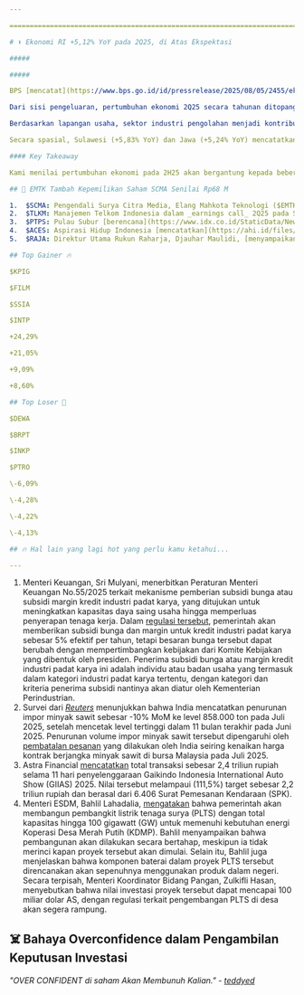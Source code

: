 ```yaml
---

==================================================================================================================================================================================================================================

# ⬆️ Ekonomi RI +5,12% YoY pada 2Q25, di Atas Ekspektasi

#####

##### 

BPS [mencatat](https://www.bps.go.id/id/pressrelease/2025/08/05/2455/ekonomi-indonesia-triwulan-ii-2025-tumbuh-4-04-persen--q-to-q---5-12-persen--y-on-y---semester-i-2025-tumbuh-4-99-persen--c-to-c--.html) bahwa pertumbuhan ekonomi Indonesia mencapai +5,12% YoY pada 2Q25 (vs. 2Q24: +5,05% YoY, 1Q25: +4,87% YoY), melampaui ekspektasi konsensus yang memperkirakan +4,8% YoY. Hasil ini membuat pertumbuhan ekonomi Indonesia selama 1H25 tercatat sebesar +4,99% YoY. Sebagai konteks, pemerintah mengincar pertumbuhan ekonomi di level +5% YoY berdasarkan target APBN 2025 yang telah di-_downgrade_, sementara target 2025 dari Bank Indonesia - yang telah di-_downgrade_ sebanyak 2x - berada di kisaran +4,6-5,4% YoY. Secara kuartalan, pertumbuhan ekonomi Indonesia tumbuh +4,04% QoQ (vs. 1Q25: -0,98% QoQ, 2Q24: +3,79% QoQ), juga lebih tinggi dari ekspektasi konsensus di level +3,7% QoQ.

Dari sisi pengeluaran, pertumbuhan ekonomi 2Q25 secara tahunan ditopang oleh komponen pembentukan modal tetap bruto (PMTB)/investasi yang tumbuh +6,99% YoY (vs. 2Q24: +4,42% YoY, 1Q25: +2,12% YoY) didorong oleh belanja modal pemerintah (+30,37% YoY). Sementara itu, konsumsi rumah tangga tumbuh +4,97% YoY (vs. 2Q24: +4,93% YoY, 1Q25: +4,95% YoY) seiring peningkatan belanja kebutuhan primer dan mobilitas masyarakat.

Berdasarkan lapangan usaha, sektor industri pengolahan menjadi kontributor terbesar bagi pertumbuhan dengan kenaikan +5,68% YoY (vs. 2Q24: +3,95%, 1Q25: +4,55% YoY) dan andil sebesar 1,13 _percentage point_ (vs. 2Q24: 0,79 _percentage point_, 1Q25: 0,93 _percentage point_), didorong produk kelapa sawit, besi dan baja. Sektor jasa lainnya (+11,31% YoY) dan jasa perusahaan (+9,31% YoY) tumbuh paling pesat pada 2Q25 didorong peningkatan jumlah pengunjung tempat rekreasi dan aktivitas agen/biro perjalanan wisata.

Secara spasial, Sulawesi (+5,83% YoY) dan Jawa (+5,24% YoY) mencatatkan pertumbuhan tertinggi. Sementara itu, Sumatra (+4,96% YoY), Kalimantan (+4,95% YoY), Bali & Nusra (+3,73% YoY), serta Maluku & Papua (+3,33% YoY) mencatatkan pertumbuhan yang lebih rendah dibandingkan pertumbuhan ekonomi nasional.

#### Key Takeaway

Kami menilai pertumbuhan ekonomi pada 2H25 akan bergantung kepada beberapa faktor yakni 1) dampak dari tarif AS yang mulai akan berlaku pada Agustus 2025, 2) akselerasi belanja pemerintah dan 3) tren penurunan suku bunga. Investor juga perlu memantau pidato kepresidenan pada Jumat pekan depan (15/8), yang dapat meng-_highlight_ program-program prioritas untuk 2026.

## 🛒 EMTK Tambah Kepemilikan Saham SCMA Senilai Rp68 M

1.  $SCMA: Pengendali Surya Citra Media, Elang Mahkota Teknologi ($EMTK), membeli ~325 juta saham SCMA dengan harga rata-rata ~210,6 rupiah per lembar pada 28 Juli-4 Agustus 2025. Total nilai transaksi mencapai ~68,4 miliar rupiah. Setelah [transaksi ini](https://www.idx.co.id/StaticData/NewsAndAnnouncement/ANNOUNCEMENTSTOCK/From_EREP/202508/3cab5fbe86_cf054a05f6.pdf), porsi kepemilikan langsung EMTK di SCMA naik dari 65,67% menjadi 66,11%.
2.  $TLKM: Manajemen Telkom Indonesia dalam _earnings call_ 2Q25 pada Selasa (5/8) mengatakan bahwa perseroan merevisi target pertumbuhan pendapatan dari _low single digit_ menjadi _flat_ untuk tahun 2025. Selain itu, perseroan juga menurunkan _guidance_ EBITDA margin 2025F dari 50-52% menjadi ~50%.
3.  $PTPS: Pulau Subur [berencana](https://www.idx.co.id/StaticData/NewsAndAnnouncement/ANNOUNCEMENTSTOCK/From_EREP/202508/6356c45cda_9d3b14e789.pdf) membagikan dividen interim tahun buku 2025 senilai ~6,5 miliar rupiah atau 3 rupiah per saham, mengindikasikan _dividend yield_ ~2,1% per Selasa (5/8). _Cum date_ di pasar reguler dan negosiasi pada 13 Agustus 2025, sementara pembayaran pada 27 Agustus 2025.
4.  $ACES: Aspirasi Hidup Indonesia [mencatatkan](https://ahi.id/files/uploads/financialreport/file/2025/Aug/01/688c26e210272/lk-ahi-1h25.pdf) laba bersih sebesar 151 miliar rupiah pada 2Q25 (-6% YoY, +7% QoQ). Hasil ini membuat laba bersih selama 1H25 mencapai 292 miliar rupiah (-20% YoY), di bawah ekspektasi karena setara 33% dari estimasi 2025F konsensus (vs. 3 tahun terakhir: ~39%). Lemahnya laba bersih pada 2Q25 ditekan oleh penurunan margin laba kotor ke level 46,7% (vs. 2Q24: 48,6%, 1Q25: 48%), terendah sejak 4Q18 (46,5%). Hasil tersebut membuat laba usaha turun (-7% YoY) pada 2Q25 sehingga laba usaha selama 1H25 hanya mencapai 385 miliar rupiah (-19% YoY) dan di bawah ekspektasi (36% estimasi 2025F konsensus). Pendapatan pada 2Q25 stagnan (+0% YoY, +0% QoQ) sehingga pendapatan selama 1H25 tumbuh +3% YoY, sejalan dengan ekspektasi (47% estimasi 2025F konsensus) tetapi di bawah _[guidance](https://emailer.stockbit.com/t/c/ee3e9a34-8e81-45e3-bfa7-30334c9dc424/00000000-0000-4000-8000-000000000001)_ [2025](https://emailer.stockbit.com/t/c/ee3e9a34-8e81-45e3-bfa7-30334c9dc424/00000000-0000-4000-8000-000000000001) dari manajemen yang menargetkan pertumbuhan pendapatan +5% YoY.
5.  $RAJA: Direktur Utama Rukun Raharja, Djauhar Maulidi, [menyampaikan](https://investor.id/market/405435/kian-terang-rencana-akuisisi-raja) bahwa rencana perseroan untuk mengakuisisi perusahaan yang bergerak di bidang infrastruktur LNG diperkirakan akan rampung pada 3Q25. Djauhar juga menambahkan bahwa terdapat rencana akuisisi perusahaan pada sektor _downstream_, yang saat ini sedang dalam tahap _due diligence_ dan diharapkan dapat diselesaikan pada akhir 2025. Sementara itu, RAJA mencatat realisasi _capex_ sebesar 20 juta dolar AS selama 1H25, setara dengan 29% dari total alokasi _capex_ tahun 2025. Djauhar menjelaskan bahwa penyerapan _capex_ difokuskan pada proyek-proyek strategis, seperti pembangunan kompresor di Sengkang, Sulawesi Selatan, pembangunan pipa BBM Tanjung Batu-Samarinda, serta pengembangan pipa di wilayah Jawa Barat.

## Top Gainer 🔥

$KPIG

$FILM

$SSIA

$INTP

+24,29%

+21,05%

+9,09%

+8,60%

## Top Loser 🤕

$DEWA

$BRPT

$INKP

$PTRO

\-6,09%

\-4,28%

\-4,22%

\-4,13%

## 🔥 Hal lain yang lagi hot yang perlu kamu ketahui...

---
```


1.  Menteri Keuangan, Sri Mulyani, menerbitkan Peraturan Menteri Keuangan No.55/2025 terkait mekanisme pemberian subsidi bunga atau subsidi margin kredit industri padat karya, yang ditujukan untuk meningkatkan kapasitas daya saing usaha hingga memperluas penyerapan tenaga kerja. Dalam [regulasi tersebut](https://ekonomi.bisnis.com/read/20250804/9/1899045/resmi-sri-mulyani-teken-pmk-subsidi-bunga-kredit-padat-karya-5), pemerintah akan memberikan subsidi bunga dan margin untuk kredit industri padat karya sebesar 5% efektif per tahun, tetapi besaran bunga tersebut dapat berubah dengan mempertimbangkan kebijakan dari Komite Kebijakan yang dibentuk oleh presiden. Penerima subsidi bunga atau margin kredit industri padat karya ini adalah individu atau badan usaha yang termasuk dalam kategori industri padat karya tertentu, dengan kategori dan kriteria penerima subsidi nantinya akan diatur oleh Kementerian Perindustrian.
2.  Survei dari _[Reuters](https://www.reuters.com/world/india/indias-july-palm-oil-imports-drop-soyoil-shipments-surge-dealers-say-2025-08-04/)_ menunjukkan bahwa India mencatatkan penurunan impor minyak sawit sebesar \-10% MoM ke level 858.000 ton pada Juli 2025, setelah mencetak level tertinggi dalam 11 bulan terakhir pada Juni 2025. Penurunan volume impor minyak sawit tersebut dipengaruhi oleh [pembatalan pesanan](https://www.reuters.com/business/energy/indian-refiners-cancel-palm-oil-orders-july-sept-prices-surge-2025-06-18/) yang dilakukan oleh India seiring kenaikan harga kontrak berjangka minyak sawit di bursa Malaysia pada Juli 2025.
3.  Astra Financial [mencatatkan](https://swa.co.id/read/462410/lampaui-target-transaksi-astra-financial-capai-rp24-triliun-di-giias-2025) total transaksi sebesar 2,4 triliun rupiah selama 11 hari penyelenggaraan Gaikindo Indonesia International Auto Show (GIIAS) 2025. Nilai tersebut melampaui (111,5%) target sebesar 2,2 triliun rupiah dan berasal dari 6.406 Surat Pemesanan Kendaraan (SPK).
4.  Menteri ESDM, Bahlil Lahadalia, [mengatakan](https://katadata.co.id/berita/energi/6891d426bc5e4/indonesia-akan-bangun-100-gw-plts-untuk-koperasi-desa-merah-putih) bahwa pemerintah akan membangun pembangkit listrik tenaga surya (PLTS) dengan total kapasitas hingga 100 gigawatt (GW) untuk memenuhi kebutuhan energi Koperasi Desa Merah Putih (KDMP). Bahlil menyampaikan bahwa pembangunan akan dilakukan secara bertahap, meskipun ia tidak merinci kapan proyek tersebut akan dimulai. Selain itu, Bahlil juga menjelaskan bahwa komponen baterai dalam proyek PLTS tersebut direncanakan akan sepenuhnya menggunakan produk dalam negeri. Secara terpisah, Menteri Koordinator Bidang Pangan, Zulkifli Hasan, menyebutkan bahwa nilai investasi proyek tersebut dapat mencapai 100 miliar dolar AS, dengan regulasi terkait pengembangan PLTS di desa akan segera rampung.

## ☠️ Bahaya Overconfidence dalam Pengambilan Keputusan Investasi

###### _"OVER CONFIDENT di saham Akan Membunuh Kalian." -_ _[teddyed](https://stockbit.com/teddyed?source=0)_

#####
